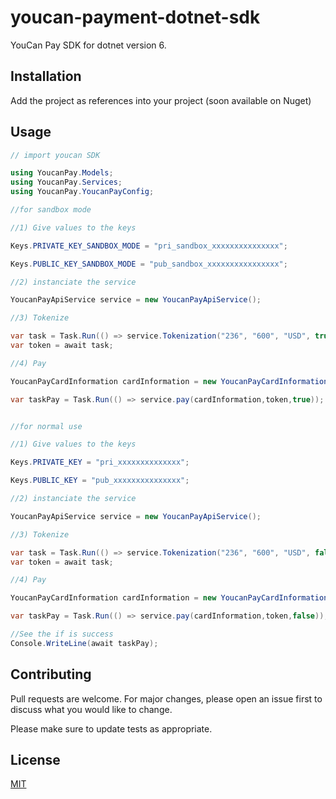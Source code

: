 # youcan-payment-dotnet-sdk

YouCan Pay SDK for dotnet version 6.

## Installation

Add the project as references into your project (soon available on Nuget)

## Usage

```csharp
// import youcan SDK

using YoucanPay.Models;
using YoucanPay.Services;
using YoucanPay.YoucanPayConfig;

//for sandbox mode

//1) Give values to the keys

Keys.PRIVATE_KEY_SANDBOX_MODE = "pri_sandbox_xxxxxxxxxxxxxxx";

Keys.PUBLIC_KEY_SANDBOX_MODE = "pub_sandbox_xxxxxxxxxxxxxxxx";

//2) instanciate the service

YoucanPayApiService service = new YoucanPayApiService();

//3) Tokenize

var task = Task.Run(() => service.Tokenization("236", "600", "USD", true));
var token = await task;

//4) Pay

YoucanPayCardInformation cardInformation = new YoucanPayCardInformation("John Doe", "4242424242424242","10", "24", "112");

var taskPay = Task.Run(() => service.pay(cardInformation,token,true));


//for normal use

//1) Give values to the keys

Keys.PRIVATE_KEY = "pri_xxxxxxxxxxxxxx";

Keys.PUBLIC_KEY = "pub_xxxxxxxxxxxxxxx";

//2) instanciate the service

YoucanPayApiService service = new YoucanPayApiService();

//3) Tokenize

var task = Task.Run(() => service.Tokenization("236", "600", "USD", false));
var token = await task;

//4) Pay

YoucanPayCardInformation cardInformation = new YoucanPayCardInformation("John Doe", "4242424242424242","10", "24", "112");

var taskPay = Task.Run(() => service.pay(cardInformation,token,false));

//See the if is success
Console.WriteLine(await taskPay);

```

## Contributing

Pull requests are welcome. For major changes, please open an issue first
to discuss what you would like to change.

Please make sure to update tests as appropriate.

## License

[MIT](https://choosealicense.com/licenses/mit/)
